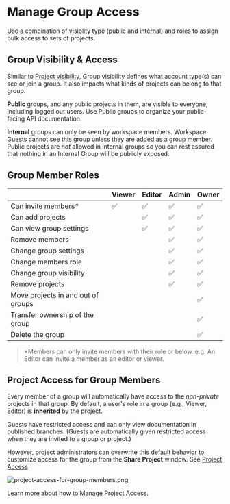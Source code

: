# Manage Group Access

Use a combination of visiblity type (public and internal) and roles to assign bulk access to sets of projects.

## Group Visibility & Access
Similar to [Project visibility](l.project-roles.md), Group visibility defines what account type(s) can see or join a group. It also impacts what kinds of projects can belong to that group.

**Public** groups, and any public projects in them, are visible to everyone, including logged out users. Use Public groups to organize your public-facing API documentation.

**Internal** groups can only be seen by workspace members. Workspace Guests cannot see this group unless they are added as a group member. Public projects are *not* allowed in internal groups so you can rest assured that nothing in an Internal Group will be publicly exposed.

## Group Member Roles

|                                 | Viewer | Editor | Admin | Owner |
|---------------------------------|--------|--------|-------|-------|
| Can invite members*              | ✅      | ✅      | ✅     | ✅     |
| Can add projects                |        | ✅      | ✅     | ✅     |
| Can view group settings         |        | ✅      | ✅     | ✅     |
| Remove members                  |        |        | ✅     | ✅     |
| Change group settings           |        |        | ✅     | ✅     |
| Change members role             |        |        | ✅     | ✅     |
| Change group visibility         |        |        | ✅     | ✅     |
| Remove projects                 |        |        | ✅     | ✅     |
| Move projects in and out of groups |     |        |       | ✅     |
| Transfer ownership of the group |        |        |       | ✅     |
| Delete the group                |        |        |       | ✅     |

> *Members can only invite members with their role or below. e.g. An Editor can invite a member as an editor or viewer. 

## Project Access for Group Members
Every member of a group will automatically have access to the *non-private* projects in that group. By default, a user's role in a group (e.g., Viewer, Editor) is **inherited** by the project.

Guests have restricted access and can only view documentation in published branches. (Guests are automatically given restricted access when they are invited to a group or project.)

However, project administrators can overwrite this default behavior to customize access for the group from the **Share Project** window. See [Project Access](l.project-roles.md#grant-project-permissions)

![project-access-for-group-members.png](https://stoplight.io/api/v1/projects/cHJqOjI/images/RtI9C5YVrMU)

Learn more about how to [Manage Project Access](l.project-roles.md).

